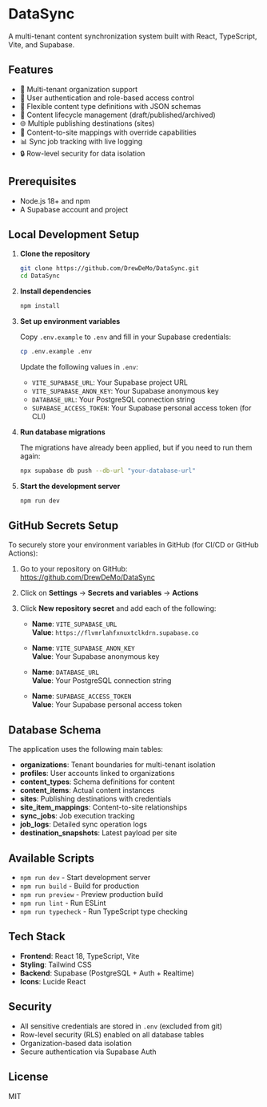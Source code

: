 # DataSync

A multi-tenant content synchronization system built with React, TypeScript, Vite, and Supabase.

## Features

- 🏢 Multi-tenant organization support
- 👥 User authentication and role-based access control
- 📝 Flexible content type definitions with JSON schemas
- 🔄 Content lifecycle management (draft/published/archived)
- 🌐 Multiple publishing destinations (sites)
- 🔗 Content-to-site mappings with override capabilities
- 📊 Sync job tracking with live logging
- 🔒 Row-level security for data isolation

## Prerequisites

- Node.js 18+ and npm
- A Supabase account and project

## Local Development Setup

1. **Clone the repository**
   ```bash
   git clone https://github.com/DrewDeMo/DataSync.git
   cd DataSync
   ```

2. **Install dependencies**
   ```bash
   npm install
   ```

3. **Set up environment variables**
   
   Copy `.env.example` to `.env` and fill in your Supabase credentials:
   ```bash
   cp .env.example .env
   ```
   
   Update the following values in `.env`:
   - `VITE_SUPABASE_URL`: Your Supabase project URL
   - `VITE_SUPABASE_ANON_KEY`: Your Supabase anonymous key
   - `DATABASE_URL`: Your PostgreSQL connection string
   - `SUPABASE_ACCESS_TOKEN`: Your Supabase personal access token (for CLI)

4. **Run database migrations**
   
   The migrations have already been applied, but if you need to run them again:
   ```bash
   npx supabase db push --db-url "your-database-url"
   ```

5. **Start the development server**
   ```bash
   npm run dev
   ```

## GitHub Secrets Setup

To securely store your environment variables in GitHub (for CI/CD or GitHub Actions):

1. Go to your repository on GitHub: https://github.com/DrewDeMo/DataSync
2. Click on **Settings** → **Secrets and variables** → **Actions**
3. Click **New repository secret** and add each of the following:

   - **Name**: `VITE_SUPABASE_URL`  
     **Value**: `https://flvmrlahfxnuxtclkdrn.supabase.co`

   - **Name**: `VITE_SUPABASE_ANON_KEY`  
     **Value**: Your Supabase anonymous key

   - **Name**: `DATABASE_URL`  
     **Value**: Your PostgreSQL connection string

   - **Name**: `SUPABASE_ACCESS_TOKEN`  
     **Value**: Your Supabase personal access token

## Database Schema

The application uses the following main tables:

- **organizations**: Tenant boundaries for multi-tenant isolation
- **profiles**: User accounts linked to organizations
- **content_types**: Schema definitions for content
- **content_items**: Actual content instances
- **sites**: Publishing destinations with credentials
- **site_item_mappings**: Content-to-site relationships
- **sync_jobs**: Job execution tracking
- **job_logs**: Detailed sync operation logs
- **destination_snapshots**: Latest payload per site

## Available Scripts

- `npm run dev` - Start development server
- `npm run build` - Build for production
- `npm run preview` - Preview production build
- `npm run lint` - Run ESLint
- `npm run typecheck` - Run TypeScript type checking

## Tech Stack

- **Frontend**: React 18, TypeScript, Vite
- **Styling**: Tailwind CSS
- **Backend**: Supabase (PostgreSQL + Auth + Realtime)
- **Icons**: Lucide React

## Security

- All sensitive credentials are stored in `.env` (excluded from git)
- Row-level security (RLS) enabled on all database tables
- Organization-based data isolation
- Secure authentication via Supabase Auth

## License

MIT
